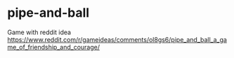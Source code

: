 # pipe-and-ball
Game with reddit idea https://www.reddit.com/r/gameideas/comments/ol8gs6/pipe_and_ball_a_game_of_friendship_and_courage/
